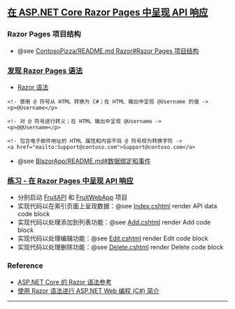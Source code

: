 ## [在 ASP.NET Core Razor Pages 中呈现 API 响应](https://learn.microsoft.com/zh-cn/training/modules/render-api-responses-razor-pages/)
### Razor Pages 项目结构
- @see [ContosoPizza/README.md Razor#Razor Pages 项目结构](../../BuildWebAppsWithAsp.NetCore/CreateWebUI/ContosoPizza/README.md#练习---自定义项目)
### [发现 Razor Pages 语法](https://learn.microsoft.com/zh-cn/training/modules/render-api-responses-razor-pages/3-discover-razor-syntax)
- [Razor 语法](https://learn.microsoft.com/zh-cn/aspnet/core/mvc/views/razor#razor-syntax)
```cshtml
<!- 使用 @ 符号从 HTML 转换为 C#；在 HTML 输出中呈现 @Username 的值 ->
<p>@Username</p>

<!- 对 @ 符号进行转义；在 HTML 输出中呈现 @Username ->
<p>@@Username</p>

<!- 包含电子邮件地址的 HTML 属性和内容不将 @ 符号视为转换字符 ->
<a href="mailto:Support@contoso.com">Support@contoso.com</a>
```
- @see [BlazorApp/README.md#数据绑定和事件](../../BuildWebAppsWithBlazor/BlazorApp/README.md#数据绑定和事件)
### [练习 - 在 Razor Pages 中呈现 API 响应](https://microsoftlearning.github.io/APL-2002-develop-aspnet-core-consumes-api/Instructions/Labs/03-render-api-results-razor-pages.html)
- 分别启动 [FruitAPI](FruitAPI) 和 [FruitWebApp](FruitWebApp) 项目
- 实现代码以在索引页面上呈现数据：@see [Index.cshtml](FruitWebApp/Pages/Index.cshtml) render API data code block
- 实现代码以处理添加到列表功能：@see [Add.cshtml](FruitWebApp/Pages/Add.cshtml) render Add code block
- 实现代码以处理编辑功能：@see [Edit.cshtml](FruitWebApp/Pages/Edit.cshtml) render Edit code block
- 实现代码以处理删除功能：@see [Delete.cshtml](FruitWebApp/Pages/Edit.cshtml) render Delete code block
### Reference
- [ASP.NET Core 的 Razor 语法参考](https://learn.microsoft.com/zh-cn/aspnet/core/mvc/views/razor)
- [使用 Razor 语法进行 ASP.NET Web 编程 (C#) 简介](https://learn.microsoft.com/zh-cn/aspnet/web-pages/overview/getting-started/introducing-razor-syntax-c#the-top-8-programming-tips)
---
